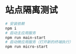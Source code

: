 # 站点隔离测试

``` bash
# 安装依赖
npm i
# 启动主应用服务
npm run main-start
# 启动微应用服务（打开新的终端执行）
npm run micro-start
```